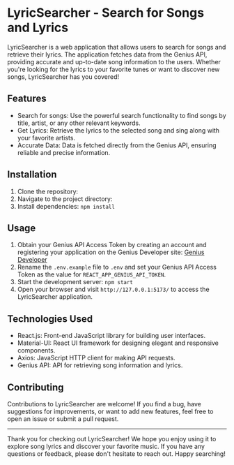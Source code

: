 # LyricSearcher - Search for Songs and Lyrics


LyricSearcher is a web application that allows users to search for songs and retrieve their lyrics. The application fetches data from the Genius API, providing accurate and up-to-date song information to the users. Whether you're looking for the lyrics to your favorite tunes or want to discover new songs, LyricSearcher has you covered!

## Features

- Search for songs: Use the powerful search functionality to find songs by title, artist, or any other relevant keywords.
- Get Lyrics: Retrieve the lyrics to the selected song and sing along with your favorite artists.
- Accurate Data: Data is fetched directly from the Genius API, ensuring reliable and precise information.

## Installation

1. Clone the repository:
2. Navigate to the project directory: 
3. Install dependencies: `npm install`

## Usage

1. Obtain your Genius API Access Token by creating an account and registering your application on the Genius Developer site: [Genius Developer](https://genius.com/signup_or_login)
2. Rename the `.env.example` file to `.env` and set your Genius API Access Token as the value for `REACT_APP_GENIUS_API_TOKEN`.
3. Start the development server: `npm start`
4. Open your browser and visit `http://127.0.0.1:5173/` to access the LyricSearcher application.

## Technologies Used

- React.js: Front-end JavaScript library for building user interfaces.
- Material-UI: React UI framework for designing elegant and responsive components.
- Axios: JavaScript HTTP client for making API requests.
- Genius API: API for retrieving song information and lyrics.

## Contributing

Contributions to LyricSearcher are welcome! If you find a bug, have suggestions for improvements, or want to add new features, feel free to open an issue or submit a pull request.

---

Thank you for checking out LyricSearcher! We hope you enjoy using it to explore song lyrics and discover your favorite music. If you have any questions or feedback, please don't hesitate to reach out. Happy searching!
